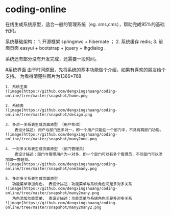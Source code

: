 # coding-online 
  在线生成系统原型，适合一般的管理系统（eg. sms,cms），帮助完成95%的基础代码。
  
  系统基础架构： 1. 开源框架 springmvc + hibernate ；
                 2. 系统缓存 redis; 
                 3. 前面页面 easyui + bootstrap + jquery + lhgdialog .
  
  

  
  系统还有部分没有开发完成，还需要一段时间。
  
  
  #系统界面
    由于时间原因，先将系统的基本功能做个介绍，如果有喜欢的朋友给个支持。 为看得清楚些图片为1366*768
    
    1. 系统主面
    ![image]https://github.com/dengxingshuang/coding-online/tree/master/snapshot/home.png
    
    2. 系统表
    ![image]https://github.com/dengxingshuang/coding-online/tree/master/snapshot/design.png
    
    3. 多对一关系表生成页面原型 （用户修改）
        表设计描述: 用户与部门是多对一，即一个用户只能在一个部门中，不具有跨部门功能。
    ![image]https://github.com/dengxingshuang/coding-online/tree/master/snapshot/many2one.png
    
    4. 一对多关系表生成页面原型 （部门管理员）
        表设计描述：部门与管理用户为一对多，即一个部门可以有多个管理员，不同部门可以添加同一管理员。
    ![image]https://github.com/dengxingshuang/coding-online/tree/master/snapshot/one2many.png
    
    5. 多对多关系表生成页面原型
       功能菜单添加角色， 表设计描述：功能菜单与系统角色间是多对多关系
    ![image]https://github.com/dengxingshuang/coding-online/tree/master/snapshot/many2many.png
       角色添加功能菜单， 表设计描述：功能菜单与系统角色间是多对多关系
    ![image]https://github.com/dengxingshuang/coding-online/tree/master/snapshot/many2many2.png
